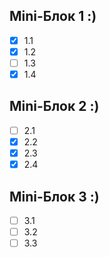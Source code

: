 ## Mini-Блок 1 :)
   - [x] 1.1
   - [x] 1.2
   - [ ] 1.3
   - [x] 1.4
## Mini-Блок 2 :)
   - [ ] 2.1
   - [x] 2.2
   - [x] 2.3
   - [x] 2.4
## Mini-Блок 3 :)
   - [ ] 3.1
   - [ ] 3.2
   - [ ] 3.3